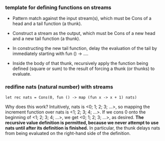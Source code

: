 ### template for defining functions on streams

* Pattern match against the input stream(s), which must be Cons of a head and a tail function (a thunk).

* Construct a stream as the output, which must be Cons of a new head and a new tail function (a thunk).

* In constructing the new tail function, delay the evaluation of the tail by immediately starting with fun () -> ....

* Inside the body of that thunk, recursively apply the function being defined (square or sum) to the result of forcing a thunk (or thunks) to evaluate.


### redifine nats (natural number) with streams
```
let rec nats = Cons(0, fun () -> map (fun x -> x + 1) nats)
```

Why does this work? 
Intuitively, nats is <0; 1; 2; 3; ...>, so mapping the increment function over nats is <1; 2; 3; 4; ...>. If we cons 0 onto the beginning of <1; 2; 3; 4; ...>, we get <0; 1; 2; 3; ...>, as desired. 
**The recursive value definition is permitted, because we never attempt to use nats until after its definition is finished.** In particular, the thunk delays nats from being evaluated on the right-hand side of the definition.

